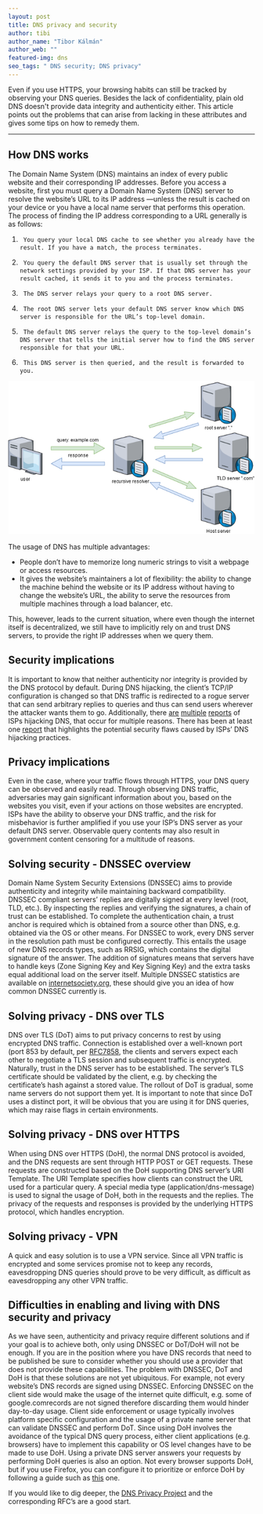 ```yaml
---
layout: post
title: DNS privacy and security
author: tibi
author_name: "Tibor Kálmán"
author_web: ""
featured-img: dns
seo_tags: " DNS security; DNS privacy"
---
```


Even if you use HTTPS, your browsing habits can still be tracked by observing your DNS queries. Besides the lack of confidentiality, plain old DNS doesn't provide data integrity and authenticity either. This article points out the problems that can arise from lacking in these attributes and gives some tips on how to remedy them.

<!--excerpt-->

----

## How DNS works

The Domain Name System (DNS) maintains an index of every public website and their corresponding IP addresses.
Before you access a website, first you must query a Domain Name System (DNS) server to resolve the website’s URL to its IP address —unless the result is cached on your device or you have a local name server that performs this operation.
The process of finding the IP address corresponding to a URL generally is as follows:

1.   	You query your local DNS cache to see whether you already have the result. If you have a match, the process terminates.
2.   	You query the default DNS server that is usually set through the network settings provided by your ISP. If that DNS server has your result cached, it sends it to you and the process terminates.
3.   	The DNS server relays your query to a root DNS server.
4.   	The root DNS server lets your default DNS server know which DNS server is responsible for the URL’s top-level domain.
5.   	The default DNS server relays the query to the top-level domain’s DNS server that tells the initial server how to find the DNS server responsible for that your URL.
6.   	This DNS server is then queried, and the result is forwarded to you.

![DNS resolution process](../images/dnsproc.png)

The usage of DNS has multiple advantages:

* People don’t have to memorize long numeric strings to visit a webpage or access resources.
* It gives the website’s maintainers a lot of flexibility: the ability to change the machine behind the website or its IP address without having to change the website’s URL, the ability to serve the resources from multiple machines through a load balancer, etc.

This, however, leads to the current situation, where even though the internet itself is decentralized, we still have to implicitly rely on and trust DNS servers, to provide the right IP addresses when we query them.


## Security implications

It is important to know that neither authenticity nor integrity is provided by the DNS protocol by default.
During DNS hijacking, the client’s TCP/IP configuration is changed so that DNS traffic is redirected to a rogue server that can send arbitrary replies to queries and thus can send users wherever the attacker wants them to go.
Additionally, there [are](https://forums.att.com/t5/AT-T-Internet-Features/ATT-DNS-Assist-Page/td-p/5108480) [multiple](https://web.archive.org/web/20090813095417/http://www.optimum.net/Article/DNS) [reports](https://www.theregister.co.uk/2009/07/28/comcast_dns_hijacker/) of ISPs hijacking DNS, that occur for multiple reasons. There has been at least one [report](https://www.wired.com/2008/04/isps-error-page/) that highlights the potential security flaws caused by ISPs’ DNS hijacking practices.

## Privacy implications

Even in the case, where your traffic flows through HTTPS, your DNS query can be observed and easily read. Through observing DNS traffic, adversaries may gain significant information about you, based on the websites you visit, even if your actions on those websites are encrypted. ISPs have the ability to observe your DNS traffic, and the risk for misbehavior is further amplified if you use your ISP’s DNS server as your default DNS server.
Observable query contents may also result in government content censoring for a multitude of reasons.

## Solving security - DNSSEC overview

Domain Name System Security Extensions (DNSSEC) aims to provide authenticity and integrity while maintaining backward compatibility.
DNSSEC compliant servers’ replies are digitally signed at every level (root, TLD, etc.). By inspecting the replies and verifying the signatures, a chain of trust can be established. To complete the authentication chain, a trust anchor is required which is obtained from a source other than DNS, e.g. obtained via the OS or other means.
For DNSSEC to work, every DNS server in the resolution path must be configured correctly. This entails the usage of new DNS records types, such as RRSIG, which contains the digital signature of the answer. The addition of signatures means that servers have to handle keys (Zone Signing Key and Key Signing Key) and the extra tasks equal additional load on the server itself.
Multiple DNSSEC statistics are available on [internetsociety.org](https://www.internetsociety.org/deploy360/dnssec/statistics/), these should give you an idea of how common DNSSEC currently is.


## Solving privacy - DNS over TLS

DNS over TLS (DoT) aims to put privacy concerns to rest by using encrypted DNS traffic. Connection is established over a well-known port (port 853 by default, per [RFC7858](https://tools.ietf.org/html/rfc7858), the clients and servers expect each other to negotiate a TLS session and subsequent traffic is encrypted.
Naturally, trust in the DNS server has to be established. The server’s TLS certificate should be validated by the client, e.g. by checking the certificate’s hash against a stored value. 
The rollout of DoT is gradual, some name servers do not support them yet.
It is important to note that since DoT uses a distinct port, it will be obvious that you are using it for DNS queries, which may raise flags in certain environments.

## Solving privacy - DNS over HTTPS

When using DNS over HTTPS (DoH), the normal DNS protocol is avoided, and the DNS requests are sent through HTTP POST or GET requests. These requests are constructed based on the DoH supporting DNS server’s URI Template. The URI Template specifies how clients can construct the URL used for a particular query.
A special media type (application/dns-message) is used to signal the usage of DoH, both in the requests and the replies.
The privacy of the requests and responses is provided by the underlying HTTPS protocol, which handles encryption.

## Solving privacy - VPN

A quick and easy solution is to use a VPN service. Since all VPN traffic is encrypted and some services promise not to keep any records, eavesdropping DNS queries should prove to be very difficult, as difficult as eavesdropping any other VPN traffic.

## Difficulties in enabling and living with DNS security and privacy

As we have seen, authenticity and privacy require different solutions and if your goal is to achieve both, only using DNSSEC or DoT/DoH will not be enough. If you are in the position where you have DNS records that need to be published be sure to consider whether you should use a provider that does not provide these capabilities.
The problem with DNSSEC, DoT and DoH is that these solutions are not yet ubiquitous. For example, not every website’s DNS records are signed using DNSSEC. Enforcing DNSSEC on the client side would make the usage of the internet quite difficult, e.g. some of google.comrecords are not signed therefore discarding them would hinder day-to-day usage.
Client side enforcement or usage typically involves platform specific configuration and the usage of a private name server that can validate DNSSEC and perform DoT. Since using DoH involves the avoidance of the typical DNS query process, either client applications (e.g. browsers) have to implement this capability or OS level changes have to be made to use DoH. Using a private DNS server answers your requests by performing DoH queries is also an option. Not every browser supports DoH, but if you use Firefox, you can configure it to prioritize or enforce DoH by following a guide such as [this](https://www.ghacks.net/2018/04/02/configure-dns-over-https-in-firefox/) one.  

If you would like to dig deeper, the [DNS Privacy Project](https://dnsprivacy.org/wiki/display/DP) and the corresponding RFC’s are a good start.


